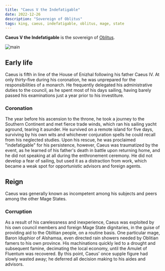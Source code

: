 ```yaml
---
title: "Caeus V the Indefatigable"
date: 2022-12-26
description: "Sovereign of Oblitus"
tags: king, caeus, indefatigable, oblitus, mage, state
---
```


**Caeus V the Indefatigable** is the sovereign of [Oblitus](../Oblitus/).

![main](https://smburdick.github.io/graem-wiki-media/caeus_v.png)

## Early life

Caeus is fifth in line of the House of Enizhal following his father Caeus IV.
At only thirty-five during his coronation, he was unprepared for
the responsibilities of a monarch. He frequently delegated his administrative
duties to the council, as he spent most of his days sailing, having
barely passed his examinations just a year prior to his investiture.

### Coronation

The year before his ascension to the throne, he took a journey to the Southern
Continent and met fierce trade winds, which ran his sailing yacht aground,
tearing it asunder. He survived on a remote island for five days, surviving
by his own wits and whichever conjuration spells he could recall from his
neglected studies. Upon his rescue, he was proclaimed "indefatigable" for
his persistence, however, Caeus was traumatized by the event, as he learned of his
father's death in battle upon returning home, and he did not speaking at
all during the enthronement ceremony. He did not develop a fear of sailing, but
used it as a distraction from work, which became a weak spot
for opportunistic advisors and foreign agents.

## Reign

Caeus was generally known as incompetent among his subjects and peers among
the other Mage States.

### Corruption

As a result of his carelessness and inexperience, Caeus was exploited by his own
council members and foreign Mage State dignitaries, in the guise of providing aid
to the Oblitian people, on a routine basis. One particular mage, Baron
Iduphior of Alshamsa, even directed rain showers needed by Oblitian famers
to his own province.  His machinations quickly led to a drought
and subsequent famine, decimating the local economy, until the
Amulet of Fluentum was recovered. By this point, Caeus' once supple figure had
slowly wasted away; he deferred all decision making to his aides and advisors.
